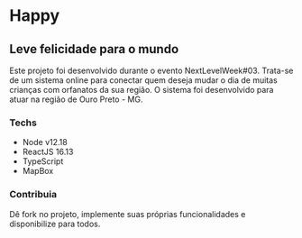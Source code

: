 # Happy
## Leve felicidade para o mundo

Este projeto foi desenvolvido durante o evento NextLevelWeek#03. Trata-se de um sistema online para conectar quem deseja mudar o dia de muitas crianças com orfanatos da sua região. O sistema foi desenvolvido para atuar na região de Ouro Preto - MG.

### Techs

- Node v12.18
- ReactJS 16.13
- TypeScript
- MapBox

### Contribuia

Dê fork no projeto, implemente suas próprias funcionalidades e disponibilize para todos.